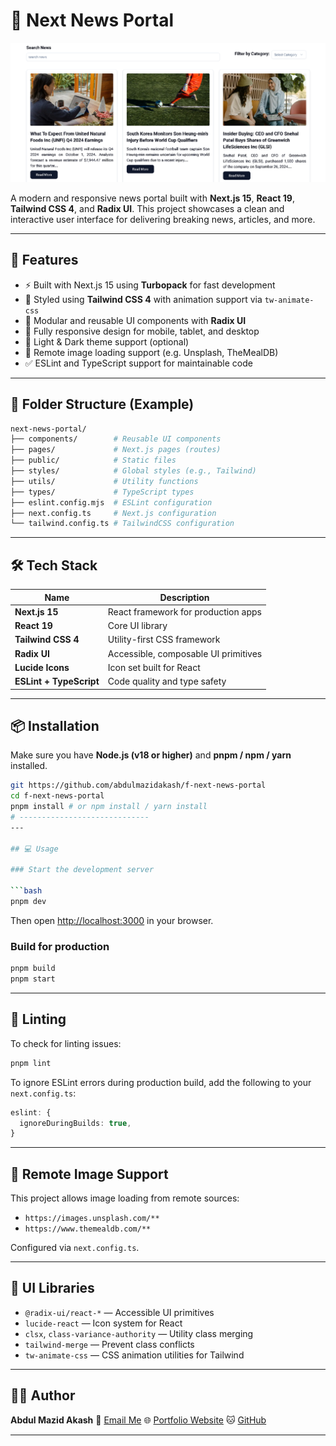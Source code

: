 # 📰 Next News Portal

<!-- ![Next News Portal Banner](https://your-image-url.com/banner.png) -->
![alt text](image.png)

A modern and responsive news portal built with **Next.js 15**, **React 19**, **Tailwind CSS 4**, and **Radix UI**. This project showcases a clean and interactive user interface for delivering breaking news, articles, and more.

---

## 🚀 Features

- ⚡️ Built with Next.js 15 using **Turbopack** for fast development
- 🎨 Styled using **Tailwind CSS 4** with animation support via `tw-animate-css`
- 🧩 Modular and reusable UI components with **Radix UI**
- 📱 Fully responsive design for mobile, tablet, and desktop
- 🌙 Light & Dark theme support (optional)
- 📡 Remote image loading support (e.g. Unsplash, TheMealDB)
- ✅ ESLint and TypeScript support for maintainable code

---

## 📂 Folder Structure (Example)

```bash
next-news-portal/
├── components/        # Reusable UI components
├── pages/             # Next.js pages (routes)
├── public/            # Static files
├── styles/            # Global styles (e.g., Tailwind)
├── utils/             # Utility functions
├── types/             # TypeScript types
├── eslint.config.mjs  # ESLint configuration
├── next.config.ts     # Next.js configuration
└── tailwind.config.ts # TailwindCSS configuration
```

---

## 🛠️ Tech Stack

| Name                    | Description                              |
| ----------------------- | ---------------------------------------- |
| **Next.js 15**          | React framework for production apps      |
| **React 19**            | Core UI library                          |
| **Tailwind CSS 4**      | Utility-first CSS framework              |
| **Radix UI**            | Accessible, composable UI primitives     |
| **Lucide Icons**        | Icon set built for React                 |
| **ESLint + TypeScript** | Code quality and type safety             |

---

## 📦 Installation

Make sure you have **Node.js (v18 or higher)** and **pnpm / npm / yarn** installed.

```bash
git https://github.com/abdulmazidakash/f-next-news-portal
cd f-next-news-portal
pnpm install # or npm install / yarn install
# -----------------------------
---

## 💻 Usage

### Start the development server

```bash
pnpm dev
```

Then open [http://localhost:3000](http://localhost:3000) in your browser.

### Build for production

```bash
pnpm build
pnpm start
```

---

## 🧪 Linting

To check for linting issues:

```bash
pnpm lint
```

To ignore ESLint errors during production build, add the following to your `next.config.ts`:

```ts
eslint: {
  ignoreDuringBuilds: true,
}
```

---

## 🔗 Remote Image Support

This project allows image loading from remote sources:

* `https://images.unsplash.com/**`
* `https://www.themealdb.com/**`

Configured via `next.config.ts`.

---

## 🧱 UI Libraries

* `@radix-ui/react-*` — Accessible UI primitives
* `lucide-react` — Icon system for React
* `clsx`, `class-variance-authority` — Utility class merging
* `tailwind-merge` — Prevent class conflicts
* `tw-animate-css` — CSS animation utilities for Tailwind

---

## 👨‍💻 Author

**Abdul Mazid Akash**
📧 [Email Me](akashabdulmazid.com)
🌐 [Portfolio Website](https://abdulmazidakash.netlify.app)
🐱 [GitHub](https://github.com/abdulmazidakash)

---

